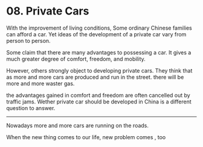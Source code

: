 # 08. Private Cars



With the improvement of living conditions, Some ordinary Chinese families can afford a car. Yet ideas of the development of a private car vary from person to person.

Some claim that there are many advantages to possessing a car. It gives a much greater degree of comfort, freedom, and mobility.

However, others strongly object to developing private cars. They think that as more and more cars are produced and run in the street. there will be more and more waster gas.

the advantages gained in comfort and freedom are often cancelled out by traffic jams. Wether private car should be developed in China is a different      
question to answer.



---

Nowadays more and more cars are running on the roads.



When the new thing comes to our life, new problem comes , too


